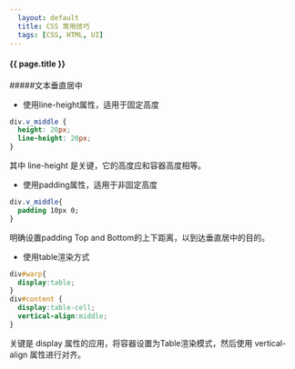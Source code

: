 ```yaml
---
  layout: default
  title: CSS 常用技巧
  tags: [CSS, HTML, UI]
---
```


#### {{ page.title }}

#####文本垂直居中

* 使用line-height属性，适用于固定高度
```css
div.v_middle {
  height: 20px;
  line-height: 20px;
}
```
其中 line-height 是关键，它的高度应和容器高度相等。

* 使用padding属性，适用于非固定高度
```css
div.v_middle{
  padding 10px 0;
}
```
明确设置padding Top and Bottom的上下距离，以到达垂直居中的目的。

* 使用table渲染方式
```css
div#warp{
  display:table;
}
div#content {
  display:table-cell;
  vertical-align:middle;
}
```
关键是 display 属性的应用，将容器设置为Table渲染模式，然后使用 vertical-align 属性进行对齐。
